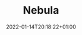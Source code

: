 ---
title: "Nebula"
date: 2022-01-14T20:18:22+01:00
draft: false
imageLocation: ""
imageDescription: ""
imageAltDescription: ""
imageUserName: "https://unsplash.com/@nasa"
imageFullName: "NASA"
imageUrl: "https://unsplash.com/photos/-hI5dX2ObAs/download?ixid=MnwxMjA3fDB8MXxhbGx8fHx8fHx8fHwxNjYxMzcyNDE3&force=true&w=2400"
imageSize: "2400x1153"
imageOrigin: "https://unsplash.com/photos/-hI5dX2ObAs"
---